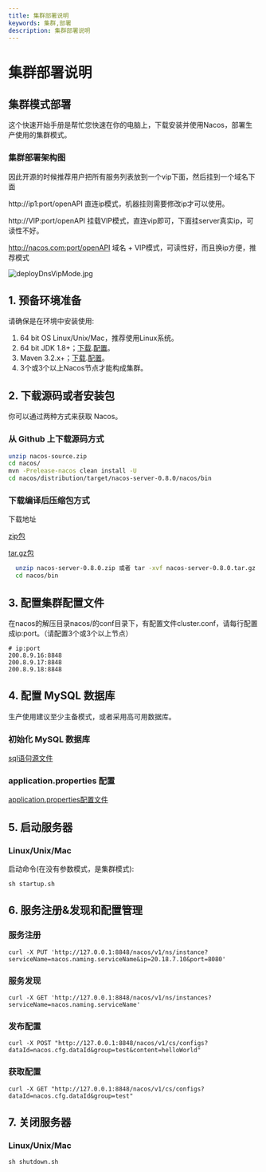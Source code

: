 ```yaml
---
title: 集群部署说明
keywords: 集群,部署
description: 集群部署说明
---
```


# 集群部署说明

## 集群模式部署

这个快速开始手册是帮忙您快速在你的电脑上，下载安装并使用Nacos，部署生产使用的集群模式。

### 集群部署架构图

因此开源的时候推荐用户把所有服务列表放到一个vip下面，然后挂到一个域名下面

http://ip1:port/openAPI  直连ip模式，机器挂则需要修改ip才可以使用。

http://VIP:port/openAPI  挂载VIP模式，直连vip即可，下面挂server真实ip，可读性不好。

http://nacos.com:port/openAPI  域名 + VIP模式，可读性好，而且换ip方便，推荐模式

![deployDnsVipMode.jpg](https://cdn.nlark.com/yuque/0/2019/jpeg/338441/1561258986171-4ddec33c-a632-4ec3-bfff-7ef4ffc33fb9.jpeg) 

## 1. 预备环境准备

请确保是在环境中安装使用:

1. 64 bit OS  Linux/Unix/Mac，推荐使用Linux系统。
2. 64 bit JDK 1.8+；[下载](http://www.oracle.com/technetwork/java/javase/downloads/jdk8-downloads-2133151.html).[配置](https://docs.oracle.com/cd/E19182-01/820-7851/inst_cli_jdk_javahome_t/)。
3. Maven 3.2.x+；[下载](https://maven.apache.org/download.cgi).[配置](https://maven.apache.org/settings.html)。
4. 3个或3个以上Nacos节点才能构成集群。

## 2. 下载源码或者安装包

你可以通过两种方式来获取 Nacos。

### 从 Github 上下载源码方式

```bash
unzip nacos-source.zip
cd nacos/
mvn -Prelease-nacos clean install -U  
cd nacos/distribution/target/nacos-server-0.8.0/nacos/bin
```

### 下载编译后压缩包方式

下载地址

[zip包](https://github.com/alibaba/nacos/releases/download/0.8.0/nacos-server-0.8.0.zip)

[tar.gz包](https://github.com/alibaba/nacos/releases/download/0.8.0/nacos-server-0.8.0.tar.gz)

```bash
  unzip nacos-server-0.8.0.zip 或者 tar -xvf nacos-server-0.8.0.tar.gz
  cd nacos/bin
```

## 3. 配置集群配置文件

在nacos的解压目录nacos/的conf目录下，有配置文件cluster.conf，请每行配置成ip:port。（请配置3个或3个以上节点）
```plain
# ip:port
200.8.9.16:8848
200.8.9.17:8848
200.8.9.18:8848
```

## 4. 配置 MySQL 数据库

<span data-type="color" style="color:rgb(25, 31, 37)"><span data-type="background" style="background-color:rgb(255, 255, 255)">生产使用建议至少主备模式，或者采用高可用数据库。</span></span>

### 初始化 MySQL 数据库

[sql语句源文件](https://github.com/alibaba/nacos/blob/master/distribution/conf/nacos-mysql.sql)

### application.properties 配置

[application.properties配置文件](https://github.com/alibaba/nacos/blob/master/distribution/conf/application.properties)

## 5. 启动服务器

### Linux/Unix/Mac

启动命令(在没有参数模式，是集群模式):

`sh startup.sh`

## 6. 服务注册&发现和配置管理
 
### 服务注册

`curl -X PUT 'http://127.0.0.1:8848/nacos/v1/ns/instance?serviceName=nacos.naming.serviceName&ip=20.18.7.10&port=8080'`

### 服务发现

`curl -X GET 'http://127.0.0.1:8848/nacos/v1/ns/instances?serviceName=nacos.naming.serviceName'`

### 发布配置

`curl -X POST "http://127.0.0.1:8848/nacos/v1/cs/configs?dataId=nacos.cfg.dataId&group=test&content=helloWorld"`

### 获取配置

`curl -X GET "http://127.0.0.1:8848/nacos/v1/cs/configs?dataId=nacos.cfg.dataId&group=test"`

## 7. 关闭服务器

### Linux/Unix/Mac

`sh shutdown.sh`
